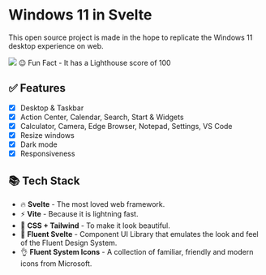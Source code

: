 # Windows 11 in Svelte

This open source project is made in the hope to replicate the Windows 11 desktop experience on web.

<picture>
  <source media="(prefers-color-scheme: dark)" srcset="https://user-images.githubusercontent.com/89068816/189344966-308d0dba-7b0a-4ef1-9063-21c58caa96ad.png">
  <img src="https://user-images.githubusercontent.com/89068816/189345084-da46ecea-2954-4a7c-9100-97d59154e132.png">
</picture>
😉 Fun Fact - It has a Lighthouse score of 100

## ✅ Features

- [x] Desktop & Taskbar
- [x] Action Center, Calendar, Search, Start & Widgets
- [x] Calculator, Camera, Edge Browser, Notepad, Settings, VS Code
- [x] Resize windows
- [x] Dark mode
- [x] Responsiveness

## 📚 Tech Stack

- 🔥 **Svelte** - The most loved web framework.
- ⚡ **Vite** - Because it is lightning fast.
- 🌊 **CSS + Tailwind** - To make it look beautiful.
- 🌴 **Fluent Svelte** - Component UI Library that emulates the look and feel of the Fluent Design System.
- 👌 **Fluent System Icons** - A collection of familiar, friendly and modern icons from Microsoft.